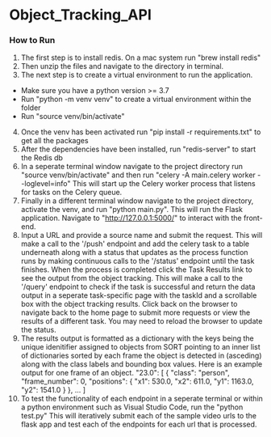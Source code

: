 # Object_Tracking_API

### How to Run
1. The first step is to install redis. On a mac system run "brew install redis"
2. Then unzip the files and navigate to the directory in terminal.
3. The next step is to create a virtual environment to run the application.
  - Make sure you have a python version >= 3.7
  - Run "python -m venv venv" to create a virtual environment within the folder
  - Run "source venv/bin/activate"
4. Once the venv has been activated run "pip install -r requirements.txt" to get all the packages
5. After the dependencies have been installed, run "redis-server" to start the Redis db
6. In a seperate terminal window navigate to the project directory run "source venv/bin/activate" and then run "celery -A main.celery worker --loglevel=info" This will start up the Celery worker process that listens for tasks on the Celery queue.
7. Finally in a different terminal window navigate to the project directory, activate the venv, and run "python main.py". This will run the Flask application. Navigate to "http://127.0.0.1:5000/" to interact with the front-end. 
8. Input a URL and provide a source name and submit the request. This will make a call to the '/push' endpoint and add the celery task to a table underneath along with a status that updates as the process function runs by making continuous calls to the '/status' endpoint until the task finishes. When the process is completed click the Task Results link to see the output from the object tracking. This will make a call to the '/query' endpoint to check if the task is successful and return the data output in a seperate task-specific page with the taskId and a scrollable box with the object tracking results. Click back on the browser to navigate back to the home page to submit more requests or view the results of a different task. You may need to reload the browser to update the status.
9. The results output is formatted as a dictionary with the keys being the unique idenitifier assigned to objects from SORT pointing to an inner list of dictionaries sorted by each frame the object is detected in (asceding) along with the class labels and bounding box values. Here is an example output for one frame of an object.
"23.0": [
        {
            "class": "person",
            "frame_number": 0,
            "positions": {
                "x1": 530.0,
                "x2": 611.0,
                "y1": 1163.0,
                "y2": 1541.0
            }
        },
        ...
        ]
10. To test the functionality of each endpoint in a seperate terminal or within a python environment such as Visual Studio Code, run the "python test.py" This will iteratively submit each of the sample video urls to the flask app and test each of the endpoints for each url that is processed. 
